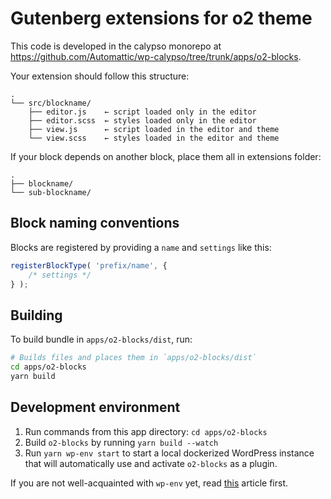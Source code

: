 # Gutenberg extensions for o2 theme

This code is developed in the calypso monorepo at https://github.com/Automattic/wp-calypso/tree/trunk/apps/o2-blocks.

Your extension should follow this structure:

```
.
└── src/blockname/
    ├── editor.js    ← script loaded only in the editor
    ├── editor.scss  ← styles loaded only in the editor
    ├── view.js      ← script loaded in the editor and theme
    └── view.scss    ← styles loaded in the editor and theme
```

If your block depends on another block, place them all in extensions folder:

```
.
├── blockname/
└── sub-blockname/
```

## Block naming conventions

Blocks are registered by providing a `name` and `settings` like this:

```js
registerBlockType( 'prefix/name', {
	/* settings */
} );
```

## Building

To build bundle in `apps/o2-blocks/dist`, run:

```bash
# Builds files and places them in `apps/o2-blocks/dist`
cd apps/o2-blocks
yarn build
```

## Development environment

1. Run commands from this app directory: `cd apps/o2-blocks`
1. Build `o2-blocks` by running `yarn build --watch`
1. Run `yarn wp-env start` to start a local dockerized WordPress instance that will automatically use and activate `o2-blocks` as a plugin.

If you are not well-acquainted with `wp-env` yet, read [this](https://make.wordpress.org/core/2020/03/03/wp-env-simple-local-environments-for-wordpress/) article first.
